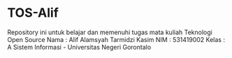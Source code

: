 # TOS-Alif
Repository ini untuk belajar dan memenuhi tugas mata kuliah Teknologi Open Source
Nama : Alif Alamsyah Tarmidzi Kasim
NIM : 531419002
Kelas : A
Sistem Informasi - Universitas Negeri Gorontalo
